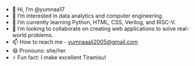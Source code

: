 - 👋 Hi, I’m @yumnaa17
- 👀 I’m interested in data analytics and computer engineering.
- 🌱 I’m currently learning Python, HTML, CSS, Verilog, and RISC-V. 
- 💞️ I’m looking to collaborate on creating web applications to solve real-world problems.
- 📫 How to reach me - yumnaaali2005@gmail.com
- 😄 Pronouns: she/her
- ⚡ Fun fact: I make excellent Tiramisu!

<!---
yumnaa17/yumnaa17 is a ✨ special ✨ repository because its `README.md` (this file) appears on your GitHub profile.
You can click the Preview link to take a look at your changes.
--->
